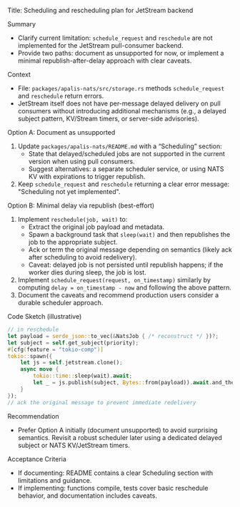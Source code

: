 Title: Scheduling and rescheduling plan for JetStream backend

Summary
- Clarify current limitation: `schedule_request` and `reschedule` are not implemented for the JetStream pull-consumer backend.
- Provide two paths: document as unsupported for now, or implement a minimal republish-after-delay approach with clear caveats.

Context
- File: `packages/apalis-nats/src/storage.rs` methods `schedule_request` and `reschedule` return errors.
- JetStream itself does not have per-message delayed delivery on pull consumers without introducing additional mechanisms (e.g., a delayed subject pattern, KV/Stream timers, or server-side advisories).

Option A: Document as unsupported
1) Update `packages/apalis-nats/README.md` with a “Scheduling” section:
   - State that delayed/scheduled jobs are not supported in the current version when using pull consumers.
   - Suggest alternatives: a separate scheduler service, or using NATS KV with expirations to trigger republish.
2) Keep `schedule_request` and `reschedule` returning a clear error message: "Scheduling not yet implemented".

Option B: Minimal delay via republish (best-effort)
1) Implement `reschedule(job, wait)` to:
   - Extract the original job payload and metadata.
   - Spawn a background task that `sleep(wait)` and then republishes the job to the appropriate subject.
   - Ack or term the original message depending on semantics (likely ack after scheduling to avoid redelivery).
   - Caveat: delayed job is not persisted until republish happens; if the worker dies during sleep, the job is lost.
2) Implement `schedule_request(request, on_timestamp)` similarly by computing `delay = on_timestamp - now` and following the above pattern.
3) Document the caveats and recommend production users consider a durable scheduler approach.

Code Sketch (illustrative)
```rust
// in reschedule
let payload = serde_json::to_vec(&NatsJob { /* reconstruct */ })?;
let subject = self.get_subject(priority);
#[cfg(feature = "tokio-comp")]
tokio::spawn({
    let js = self.jetstream.clone();
    async move {
        tokio::time::sleep(wait).await;
        let _ = js.publish(subject, Bytes::from(payload)).await.and_then(|pa| pa.await);
    }
});
// ack the original message to prevent immediate redelivery
```

Recommendation
- Prefer Option A initially (document unsupported) to avoid surprising semantics. Revisit a robust scheduler later using a dedicated delayed subject or NATS KV/JetStream timers.

Acceptance Criteria
- If documenting: README contains a clear Scheduling section with limitations and guidance.
- If implementing: functions compile, tests cover basic reschedule behavior, and documentation includes caveats.

